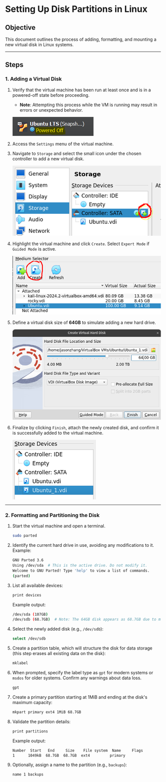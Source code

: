 # Setting Up Disk Partitions in Linux

## Objective
This document outlines the process of adding, formatting, and mounting a new virtual disk in Linux systems.

---

## Steps

### 1. Adding a Virtual Disk

1. Verify that the virtual machine has been run at least once and is in a powered-off state before proceeding.
   - **Note**: Attempting this process while the VM is running may result in errors or unexpected behavior.

   ![Shutdown State](../images/shutdownstate.png)

2. Access the `Settings` menu of the virtual machine.
3. Navigate to `Storage` and select the small icon under the chosen controller to add a new virtual disk.

   ![Add Disk](../images/storage_SS.png)

4. Highlight the virtual machine and click `Create`. Select `Expert Mode` if `Guided Mode` is active.

   ![Create Disk](../images/create.png)

5. Define a virtual disk size of **64GB** to simulate adding a new hard drive.

   ![Disk Creation](../images/diskcreation.png)

6. Finalize by clicking `Finish`, attach the newly created disk, and confirm it is successfully added to the virtual machine.

   ![Add Success](../images/add_success.png)

---

### 2. Formatting and Partitioning the Disk

1. Start the virtual machine and open a terminal.

   ```bash
   sudo parted
   ```

2. Identify the current hard drive in use, avoiding any modifications to it. Example:

   ```bash
   GNU Parted 3.6
   Using /dev/sda  # This is the active drive. Do not modify it.
   Welcome to GNU Parted! Type 'help' to view a list of commands.
   (parted)
   ```

3. List all available devices:

   ```bash
   print devices
   ```

   Example output:
   ```bash
   /dev/sda (107GB)
   /dev/sdb (68.7GB)  # Note: The 64GB disk appears as 68.7GB due to measurement differences.
   ```

4. Select the newly added disk (e.g., `/dev/sdb`):

   ```bash
   select /dev/sdb
   ```

5. Create a partition table, which will structure the disk for data storage (this step erases all existing data on the disk):

   ```bash
   mklabel
   ```

6. When prompted, specify the label type as `gpt` for modern systems or `msdos` for older systems. Confirm any warnings about data loss.

   ```bash
   gpt
   ```

7. Create a primary partition starting at 1MiB and ending at the disk's maximum capacity:

   ```bash
   mkpart primary ext4 1MiB 68.7GB
   ```

8. Validate the partition details:

   ```bash
   print partitions
   ```

   Example output:
   ```
   Number  Start   End     Size    File system  Name     Flags
   1      1049kB  68.7GB  68.7GB  ext4         primary
   ```

9. Optionally, assign a name to the partition (e.g., `backups`):

   ```bash
   name 1 backups
   ```
